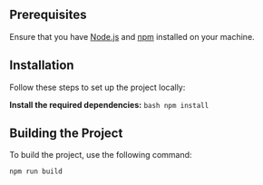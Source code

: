 
## Prerequisites

Ensure that you have [Node.js](https://nodejs.org/) and [npm](https://www.npmjs.com/) installed on your machine.

## Installation

Follow these steps to set up the project locally:

**Install the required dependencies:**
    ```bash
    npm install
    ```

## Building the Project

To build the project, use the following command:

```bash
npm run build
